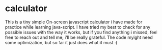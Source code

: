 # calculator
This is a tiny simple On-screen javascript calculator i have made for practice while learning java-script. 
I have tried my best to check for any possible issues with the way it works, but if you find anything i missed, feel free to reach out and tell me, i'll be really grateful.
The code myight need some optimization, but so far it just does what it must :)
